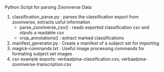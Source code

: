 Python Script for parsing Zooniverse Data
1. classification_parse.py : parses the classification export from zooniverse, extracts usful information
	- parse_zooniverse_csv() : reads exported classification csv and otputs a readable csv
	- crop_annotations() : extract marked classifications
2. manifest_generator.py : Create a manifest of a subject set for importing
3. magick-commands.txt : Useful image processing commands for formating subject set images
4. csv example exports: verbaalpina-classification.csv, verbaalpina-zooniverse-transcription.csv